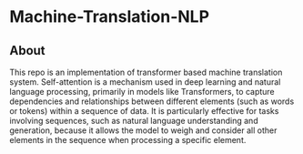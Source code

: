 # Machine-Translation-NLP

## About

This repo is an implementation of transformer based machine translation system.
Self-attention is a mechanism used in deep learning and natural language processing, primarily in models like Transformers, to capture dependencies and relationships between different elements (such as words or tokens) within a sequence of data. It is particularly effective for tasks involving sequences, such as natural language understanding and generation, because it allows the model to weigh and consider all other elements in the sequence when processing a specific element.
